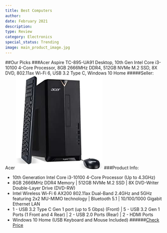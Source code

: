 ```yaml
---
title: Best Computers
author: 
date: February 2021
description: 
type: Review
category: Electronics
special_status: Trending
image: main_product_image.jpg
---
```

##Our Picks
###Acer Aspire TC-895-UA91 Desktop, 10th Gen Intel Core i3-10100 4-Core Processor, 8GB 2666MHz DDR4, 512GB NVMe M.2 SSD, 8X DVD, 802.11ax Wi-Fi 6, USB 3.2 Type C, Windows 10 Home
#####Seller: Acer
![Acer Aspire TC-895-UA91 Desktop, 10th Gen Intel Core i3-10100 4-Core Processor, 8GB 2666MHz DDR4, 512GB NVMe M.2 SSD, 8X DVD, 802.11ax Wi-Fi 6, USB 3.2 Type C, Windows 10 Home](./AcerAspir.jpeg)
###Product Info:
- 10th Generation Intel Core i3-10100 4-Core Processor (Up to 4.3GHz)
- 8GB 2666MHz DDR4 Memory | 512GB NVMe M.2 SSD | 8X DVD-Writer Double-Layer Drive (DVD-RW)
- Intel Wireless Wi-Fi 6 AX200 802.11ax Dual-Band 2.4GHz and 5GHz featuring 2x2 MU-MIMO technology | Bluetooth 5.1 | 10/100/1000 Gigabit Ethernet LAN
- 1 - USB 3.2 Type C Gen 1 port (up to 5 Gbps) (Front) | 5 - USB 3.2 Gen 1 Ports (1 Front and 4 Rear) | 2 - USB 2.0 Ports (Rear) | 2 - HDMI Ports
- Windows 10 Home (USB Keyboard and Mouse Included)
######[Check Price](https://www.amazon.com/gp/slredirect/picassoRedirect.html/ref=pa_sp_atf_aps_sr_pg1_1?ie=UTF8&adId=A03531081OD9LWAQ2Q5CW&url=%2FAcer-TC-895-UA91-i3-10100-Processor-802-11ax%2Fdp%2FB088X29HF6%2Fref%3Dsr_1_1_sspa%3Fdchild%3D1%26keywords%3Dcomputers%26qid%3D1613505545%26sr%3D8-1-spons%26psc%3D1&qualifier=1613505544&id=8678410424977290&widgetName=sp_atf)
